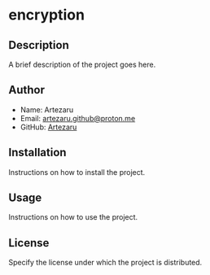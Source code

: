 # encryption

## Description
A brief description of the project goes here.

## Author
- Name: Artezaru
- Email: artezaru.github@proton.me
- GitHub: [Artezaru](https://github.com/Artezaru/encryption.git)

## Installation
Instructions on how to install the project.

## Usage
Instructions on how to use the project.

## License
Specify the license under which the project is distributed.
